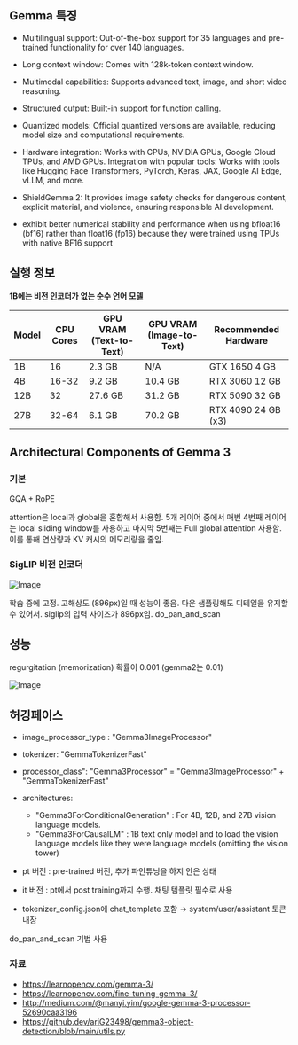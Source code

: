 ## Gemma 특징

- Multilingual support: Out-of-the-box support for 35 languages and pre-trained functionality for over 140 languages.

- Long context window: Comes with 128k-token context window.

- Multimodal capabilities: Supports advanced text, image, and short video reasoning.

- Structured output: Built-in support for function calling.

- Quantized models: Official quantized versions are available, reducing model size and computational requirements.

- Hardware integration: Works with CPUs, NVIDIA GPUs, Google Cloud TPUs, and AMD GPUs.
Integration with popular tools: Works with tools like Hugging Face Transformers, PyTorch, Keras, JAX, Google AI Edge, vLLM, and more.

- ShieldGemma 2: It provides image safety checks for dangerous content, explicit material, and violence, ensuring responsible AI development.

- exhibit better numerical stability and performance when using bfloat16 (bf16) rather than float16 (fp16) because they were trained using TPUs with native BF16 support

## 실행 정보

**1B에는 비전 인코더가 없는 순수 언어 모델**

| Model | CPU Cores | GPU VRAM (Text-to-Text) | GPU VRAM (Image-to-Text) | Recommended Hardware |
|---|---|---|---|---|
| 1B | 16 | 2.3 GB | N/A | GTX 1650 4 GB |
| 4B | 16-32 | 9.2 GB | 10.4 GB | RTX 3060 12 GB |
| 12B | 32 | 27.6 GB | 31.2 GB | RTX 5090 32 GB |
| 27B | 32-64 | 6.1 GB | 70.2 GB | RTX 4090 24 GB (x3) |



## Architectural Components of Gemma 3

### 기본

GQA + RoPE

attention은 local과 global을 혼합해서 사용함. 5개 레이어 중에서 매번 4번째 레이어는 local sliding window를 사용하고 마지막 5번째는 Full global attention 사용함. 이를 통해 연산량과 KV 캐시의 메모리량을 줄임.

### SigLIP 비전 인코더

![Image](https://learnopencv.com/wp-content/uploads/2025/04/SigLIP-Vision-Encoder.png)

학습 중에 고정. 고해상도 (896px)일 때 성능이 좋음. 다운 샘플링해도 디테일을 유지할 수 있어서. siglip의 입력 사이즈가 896px임. do_pan_and_scan





## 성능

regurgitation (memorization) 확률이 0.001 (gemma2는 0.01)

![Image](https://learnopencv.com/wp-content/uploads/2025/03/Gemma-3-Comparison-on-Memorization-Rate.png)


## 허깅페이스

- image_processor_type : "Gemma3ImageProcessor"
- tokenizer: "GemmaTokenizerFast" 
- processor_class": "Gemma3Processor" = "Gemma3ImageProcessor" + "GemmaTokenizerFast"
- architectures:
    - "Gemma3ForConditionalGeneration" : For 4B, 12B, and 27B vision language models.
    - "Gemma3ForCausalLM" : 1B text only model and to load the vision language models like they were language models (omitting the vision tower)
- pt 버전 : pre-trained 버전, 추가 파인튜닝을 하지 안은 상태
- it 버전 : pt에서 post training까지 수행. 채팅 템플릿 필수로 사용


- tokenizer_config.json에  chat_template 포함 → system/user/assistant 토큰 내장

do_pan_and_scan 기법 사용



### 자료

- https://learnopencv.com/gemma-3/
- https://learnopencv.com/fine-tuning-gemma-3/
- http://medium.com/@manyi.yim/google-gemma-3-processor-52690caa3196
- https://github.dev/ariG23498/gemma3-object-detection/blob/main/utils.py